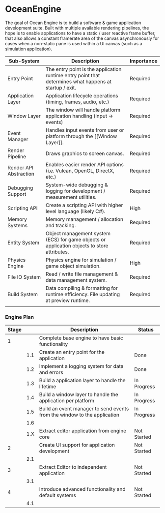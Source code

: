 # OceanEngine
 
The goal of Ocean Engine is to build a software & game application development suite. Built with multiple available rendering pipelines, the hope is to enable applications to have a static / user reactive frame buffer, that also allows a constant framerate area of the canvas asynchronously for cases when a non-static pane is used within a UI canvas (such as a simulation application).

| Sub-System             | Description                                                                                            | Importance |
| ---------------------- | ------------------------------------------------------------------------------------------------------ | ---------- |
| Entry Point            | The entry point is the application runtime entry point that determines what happens at startup / exit. | Required   |
| Application Layer      | Application lifecycle operations (timing, frames, audio, etc.)                                         | Required   |
| Window Layer           | The window will handle platform application handling (input → events)                                  | Required   |
| Event Manager          | Handles input events from user or platform through the [[Window Layer]].                               | Required   | 
| Render Pipeline        | Draws graphics to screen canvas.                                                                       | Required   |
| Render API Abstraction | Enables easier render API options (i.e. Vulcan, OpenGL, DirectX, etc.)                                 | Required   |
| Debugging Support      | System-wide debugging & logging for development / measurement utilities.                               | Required   |
| Scripting API          | Create a scripting API with higher level language (likely C#).                                         | High       |
| Memory Systems         | Memory management / allocation and tracking.                                                           | Required   |
| Entity System          | Object management system (ECS) for game objects or application objects to store attributes.            | Required   |
| Physics Engine         | Physics engine for simulation / game object simulation.                                                | High       |
| File IO System         | Read / write file management & data management system.                                                 | Required   |
| Build System           | Data compiling & formatting for runtime efficiency. File updating at preview runtime.                  | Required   |
|                        |                                                                                                        |            |

### Engine Plan
| Stage |     | Description                                                              | Status      |
| ----- | --- | ------------------------------------------------------------------------ | ----------- |
| 1     |     | Complete base engine to have basic functionality                         |             |
|       | 1.1 | Create an entry point for the application                                | Done        |
|       | 1.2 | Implement a logging system for data and errors                           | Done        |
|       | 1.3 | Build a application layer to handle the lifetime                         | In Progress |
|       | 1.4 | Build a window layer to handle the application per platform              | In Progress |
|       | 1.5 | Build an event manager to send events from the window to the application | In Progress |
|       | 1.6 |                                                                          |             |
|       | 1.X | Extract editor application from engine core                              | Not Started | 
| 2     |     | Create UI support for application development                            |Not Started|
|       | 2.1 |                                                                          |             |
| 3     |     | Extract Editor to independent application                                |Not Started|
|       | 3.1 |                                                                          |             |
| 4     |     | Introduce advanced functionality and default systems                     |Not Started|
|       | 4.1 |                                                                          |             |
